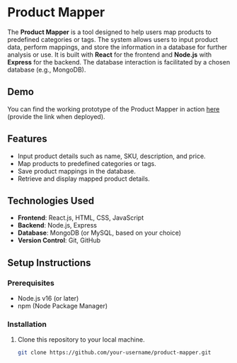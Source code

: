 # Product Mapper

The **Product Mapper** is a tool designed to help users map products to predefined categories or tags. The system allows users to input product data, perform mappings, and store the information in a database for further analysis or use. It is built with **React** for the frontend and **Node.js** with **Express** for the backend. The database interaction is facilitated by a chosen database (e.g., MongoDB).

## Demo
You can find the working prototype of the Product Mapper in action [here](#) (provide the link when deployed).

## Features

- Input product details such as name, SKU, description, and price.
- Map products to predefined categories or tags.
- Save product mappings in the database.
- Retrieve and display mapped product details.

## Technologies Used

- **Frontend**: React.js, HTML, CSS, JavaScript
- **Backend**: Node.js, Express
- **Database**: MongoDB (or MySQL, based on your choice)
- **Version Control**: Git, GitHub

## Setup Instructions

### Prerequisites
- Node.js v16 (or later)
- npm (Node Package Manager)

### Installation

1. Clone this repository to your local machine.
   ```bash
   git clone https://github.com/your-username/product-mapper.git
